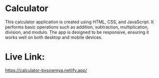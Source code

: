 # Calculator
This calculator application is created using HTML, CSS, and JavaScript. It performs basic operations such as addition, subtraction, multiplication, division, and modulo. The app is designed to be responsive, ensuring it works well on both desktop and mobile devices.

# Live Link:
https://calculator-bysowmya.netlify.app/


